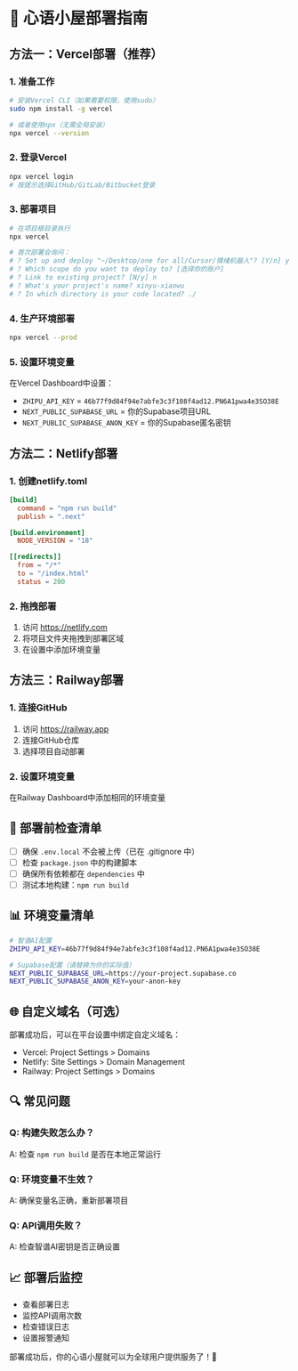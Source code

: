 # 🚀 心语小屋部署指南

## 方法一：Vercel部署（推荐）

### 1. 准备工作
```bash
# 安装Vercel CLI（如果需要权限，使用sudo）
sudo npm install -g vercel

# 或者使用npx（无需全局安装）
npx vercel --version
```

### 2. 登录Vercel
```bash
npx vercel login
# 按提示选择GitHub/GitLab/Bitbucket登录
```

### 3. 部署项目
```bash
# 在项目根目录执行
npx vercel

# 首次部署会询问：
# ? Set up and deploy "~/Desktop/one for all/Cursor/情绪机器人"? [Y/n] y
# ? Which scope do you want to deploy to? [选择你的账户]
# ? Link to existing project? [N/y] n
# ? What's your project's name? xinyu-xiaowu
# ? In which directory is your code located? ./
```

### 4. 生产环境部署
```bash
npx vercel --prod
```

### 5. 设置环境变量
在Vercel Dashboard中设置：
- `ZHIPU_API_KEY` = `46b77f9d84f94e7abfe3c3f108f4ad12.PN6A1pwa4e3SO38E`
- `NEXT_PUBLIC_SUPABASE_URL` = 你的Supabase项目URL
- `NEXT_PUBLIC_SUPABASE_ANON_KEY` = 你的Supabase匿名密钥

## 方法二：Netlify部署

### 1. 创建netlify.toml
```toml
[build]
  command = "npm run build"
  publish = ".next"

[build.environment]
  NODE_VERSION = "18"

[[redirects]]
  from = "/*"
  to = "/index.html"
  status = 200
```

### 2. 拖拽部署
1. 访问 https://netlify.com
2. 将项目文件夹拖拽到部署区域
3. 在设置中添加环境变量

## 方法三：Railway部署

### 1. 连接GitHub
1. 访问 https://railway.app
2. 连接GitHub仓库
3. 选择项目自动部署

### 2. 设置环境变量
在Railway Dashboard中添加相同的环境变量

## 🔧 部署前检查清单

- [ ] 确保 `.env.local` 不会被上传（已在 .gitignore 中）
- [ ] 检查 `package.json` 中的构建脚本
- [ ] 确保所有依赖都在 `dependencies` 中
- [ ] 测试本地构建：`npm run build`

## 📊 环境变量清单

```bash
# 智谱AI配置
ZHIPU_API_KEY=46b77f9d84f94e7abfe3c3f108f4ad12.PN6A1pwa4e3SO38E

# Supabase配置（请替换为你的实际值）
NEXT_PUBLIC_SUPABASE_URL=https://your-project.supabase.co
NEXT_PUBLIC_SUPABASE_ANON_KEY=your-anon-key
```

## 🌐 自定义域名（可选）

部署成功后，可以在平台设置中绑定自定义域名：
- Vercel: Project Settings > Domains
- Netlify: Site Settings > Domain Management
- Railway: Project Settings > Domains

## 🔍 常见问题

### Q: 构建失败怎么办？
A: 检查 `npm run build` 是否在本地正常运行

### Q: 环境变量不生效？
A: 确保变量名正确，重新部署项目

### Q: API调用失败？
A: 检查智谱AI密钥是否正确设置

## 📈 部署后监控

- 查看部署日志
- 监控API调用次数
- 检查错误日志
- 设置报警通知

部署成功后，你的心语小屋就可以为全球用户提供服务了！🌟
